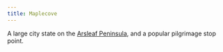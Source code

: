 ```yaml
---
title: Maplecove
---
```

A large city state on the [Arsleaf Peninsula](../index.md), and a popular pilgrimage stop point.